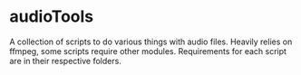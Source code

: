 # audioTools

A collection of scripts to do various things with audio files.
Heavily relies on ffmpeg, some scripts require other modules.
Requirements for each script are in their respective folders.
